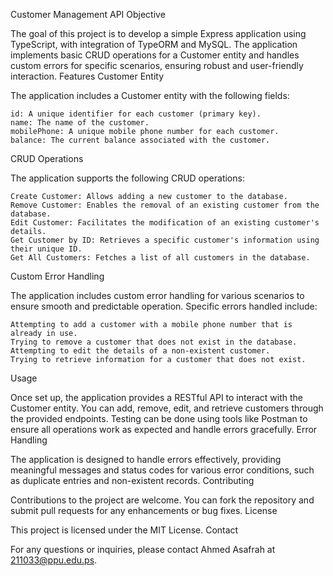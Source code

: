 Customer Management API
Objective

The goal of this project is to develop a simple Express application using TypeScript, with integration of TypeORM and MySQL. The application implements basic CRUD operations for a Customer entity and handles custom errors for specific scenarios, ensuring robust and user-friendly interaction.
Features
Customer Entity

The application includes a Customer entity with the following fields:

    id: A unique identifier for each customer (primary key).
    name: The name of the customer.
    mobilePhone: A unique mobile phone number for each customer.
    balance: The current balance associated with the customer.

CRUD Operations

The application supports the following CRUD operations:

    Create Customer: Allows adding a new customer to the database.
    Remove Customer: Enables the removal of an existing customer from the database.
    Edit Customer: Facilitates the modification of an existing customer's details.
    Get Customer by ID: Retrieves a specific customer's information using their unique ID.
    Get All Customers: Fetches a list of all customers in the database.

Custom Error Handling

The application includes custom error handling for various scenarios to ensure smooth and predictable operation. Specific errors handled include:

    Attempting to add a customer with a mobile phone number that is already in use.
    Trying to remove a customer that does not exist in the database.
    Attempting to edit the details of a non-existent customer.
    Trying to retrieve information for a customer that does not exist.

Usage

Once set up, the application provides a RESTful API to interact with the Customer entity. You can add, remove, edit, and retrieve customers through the provided endpoints. Testing can be done using tools like Postman to ensure all operations work as expected and handle errors gracefully.
Error Handling

The application is designed to handle errors effectively, providing meaningful messages and status codes for various error conditions, such as duplicate entries and non-existent records.
Contributing

Contributions to the project are welcome. You can fork the repository and submit pull requests for any enhancements or bug fixes.
License

This project is licensed under the MIT License.
Contact

For any questions or inquiries, please contact Ahmed Asafrah at 211033@ppu.edu.ps.
